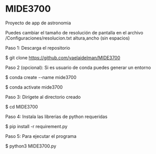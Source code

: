 # MIDE3700
Proyecto de app de astronomia

Puedes cambiar el tamaño de resolución de pantalla en el archivo /Configuraciones/resolucion.txt
    altura,ancho (sin espacios)

Paso 1: Descarga el repositorio

$ git clone https://github.com/yaelaidelman/MIDE3700

Paso 2 (opcional): Si es usuario de conda puedes generar un entorno

$ conda create --name mide3700

$ conda activate mide3700

Paso 3: Dirígete al directorio creado

$ cd MIDE3700

Paso 4: Instala las librerias de python requeridas

$ pip install -r requirement.py

Paso 5: Para ejecutar el programa

$ python3 MIDE3700.py
